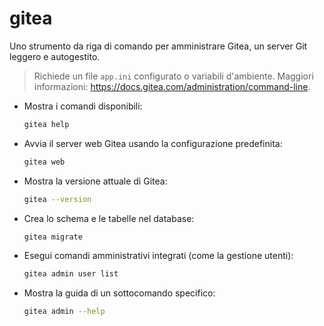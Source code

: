 # gitea

Uno strumento da riga di comando per amministrare Gitea, un server Git leggero e autogestito.

> Richiede un file `app.ini` configurato o variabili d'ambiente.
> Maggiori informazioni: <https://docs.gitea.com/administration/command-line>.

- Mostra i comandi disponibili:
  ```sh
  gitea help
    ````

* Avvia il server web Gitea usando la configurazione predefinita:

  ```sh
  gitea web
  ```

* Mostra la versione attuale di Gitea:

  ```sh
  gitea --version
  ```

* Crea lo schema e le tabelle nel database:

  ```sh
  gitea migrate
  ```

* Esegui comandi amministrativi integrati (come la gestione utenti):

  ```sh
  gitea admin user list
  ```

* Mostra la guida di un sottocomando specifico:

  ```sh
  gitea admin --help
  ```
